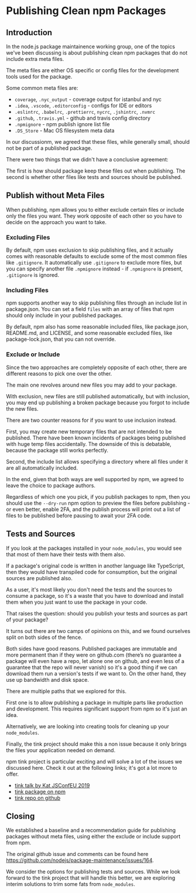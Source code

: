 # Publishing Clean npm Packages

## Introduction

In the node.js package maintainence working group, one of the topics we've been discussing is about publishing clean npm packages that do not include extra meta files.

The meta files are either OS specific or config files for the development tools used for the package.

Some common meta files are:

- `coverage`, `.nyc_output` - coverage output for istanbul and nyc
- `.idea`, `.vscode`, `.editorconfig` - configs for IDE or editors
- `.eslintrc`, `.babelrc`, `.prettierrc`, `nycrc`, `.jshintrc`, `.nvmrc`
- `.github`, `.travis.yml` - github and travis config directory
- `.npmignore` - npm publish ignore list file
- `.DS_Store` - Mac OS filesystem meta data

In our discussionm, we agreed that these files, while generally small, should not be part of a published package.

There were two things that we didn't have a conclusive agreement:

The first is how should package keep these files out when publishing.
The second is whether other files like tests and sources should be published.

## Publish without Meta Files

When publishing, npm allows you to either exclude certain files or include only the files you want. They work opposite of each other so you have to decide on the approach you want to take.

### Excluding Files

By default, npm uses exclusion to skip publishing files, and it actually comes with reasonable defaults to exclude some of the most common files like `.gitignore`. It automatically use `.gitignore` to exclude more files, but you can specify another file `.npmignore` instead - if `.npmignore` is present, `.gitignore` is ignored.

### Including Files

npm supports another way to skip publishing files through an include list in package.json. You can set a field `files` with an array of files that npm should only include in your published packages.

By default, npm also has some reasonable included files, like package.json, README.md, and LICENSE, and some reasonable excluded files, like package-lock.json, that you can not override.

### Exclude or Include

Since the two approaches are completely opposite of each other, there are different reasons to pick one over the other.

The main one revolves around new files you may add to your package.

With exclusion, new files are still published automatically, but with inclusion, you may end up publishing a broken package because you forgot to include the new files.

There are two counter reasons for if you want to use inclusion instead.

First, you may create new temporary files that are not intended to be published. There have been known incidents of packages being published with huge temp files accidentally. The downside of this is debatable, because the package still works perfectly.

Second, the include list allows specifying a directory where all files under it are all automatically included.

In the end, given that both ways are well supported by npm, we agreed to leave the choice to package authors.

Regardless of which one you pick, if you publish packages to npm, then you should use the `--dry-run` npm option to preview the files before publishing - or even better, enable 2FA, and the publish process will print out a list of files to be published before pausing to await your 2FA code.

## Tests and Sources

If you look at the packages installed in your `node_modules`, you would see that most of them have their tests with them also.

If a package's original code is written in another language like TypeScript, then they would have transpiled code for consumption, but the original sources are published also.

As a user, it's most likely you don't need the tests and the sources to consume a package, so it's a waste that you have to download and install them when you just want to use the package in your code.

That raises the question: should you publish your tests and sources as part of your package?

It turns out there are two camps of opinions on this, and we found ourselves split on both sides of the fence.

Both sides have good reasons. Published packages are immutable and more permanent than if they were on github.com (there’s no guarantee a package will even have a repo, let alone one on github, and even less of a guarantee that the repo will never vanish) so it's a good thing if we can download them run a version's tests if we want to. On the other hand, they use up bandwidth and disk space.

There are multiple paths that we explored for this.

First one is to allow publishing a package in multiple parts like production and development. This requires significant support from npm so it's just an idea.

Alternatively, we are looking into creating tools for cleaning up your `node_modules`.

Finally, the tink project should make this a non issue because it only brings the files your application needed on demand.

npm tink project is particular exciting and will solve a lot of the issues we discussed here. Check it out at the following links; it's got a lot more to offer.

- [tink talk by Kat JSConfEU 2019](https://youtu.be/SHIci8-6_gs)
- [tink package on npm](https://www.npmjs.com/package/tink)
- [tink repo on github](https://github.com/npm/tink)

## Closing

We established a baseline and a recommendation guide for publishing packages without meta files, using either the exclude or include support from npm.

The original github issue and comments can be found here https://github.com/nodejs/package-maintenance/issues/164.

We consider the options for publishing tests and sources. While we look forward to the tink project that will handle this better, we are exploring interim solutions to trim some fats from `node_modules`.
